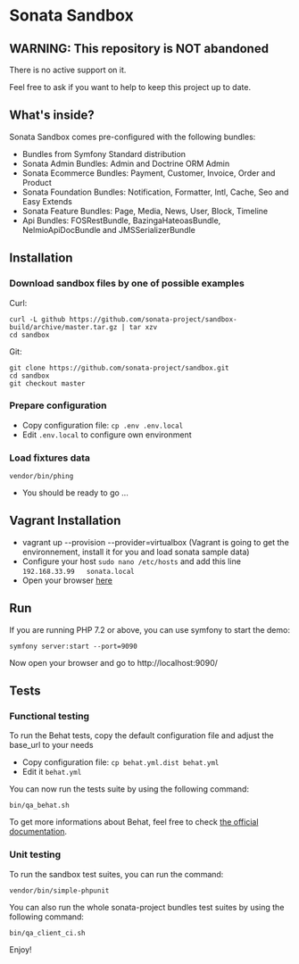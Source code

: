 # Sonata Sandbox

## WARNING: This repository is NOT abandoned

There is no active support on it.

Feel free to ask if you want to help to keep this project up to date.

## What's inside?

Sonata Sandbox comes pre-configured with the following bundles:

* Bundles from Symfony Standard distribution
* Sonata Admin Bundles: Admin and Doctrine ORM Admin
* Sonata Ecommerce Bundles: Payment, Customer, Invoice, Order and Product
* Sonata Foundation Bundles: Notification, Formatter, Intl, Cache, Seo and Easy Extends
* Sonata Feature Bundles: Page, Media, News, User, Block, Timeline
* Api Bundles: FOSRestBundle, BazingaHateoasBundle, NelmioApiDocBundle and JMSSerializerBundle

## Installation

### Download sandbox files by one of possible examples

Curl:

    curl -L github https://github.com/sonata-project/sandbox-build/archive/master.tar.gz | tar xzv
    cd sandbox

Git:

    git clone https://github.com/sonata-project/sandbox.git
    cd sandbox
    git checkout master
    
### Prepare configuration

* Copy configuration file: ``cp .env .env.local``
* Edit ``.env.local`` to configure own environment

### Load fixtures data 

    vendor/bin/phing
    
* You should be ready to go ...

## Vagrant Installation

* vagrant up --provision --provider=virtualbox (Vagrant is going to get the environnement, install it for you and load sonata sample data)
* Configure your host ``sudo nano /etc/hosts`` and add this line ``192.168.33.99   sonata.local``
* Open your browser [here][link_sonata]


## Run

If you are running PHP 7.2 or above, you can use symfony to start the demo:

    symfony server:start --port=9090

Now open your browser and go to http://localhost:9090/

## Tests

### Functional testing

To run the Behat tests, copy the default configuration file and adjust the base_url to your needs

* Copy configuration file: ``cp behat.yml.dist behat.yml``
* Edit it ``behat.yml``

You can now run the tests suite by using the following command:

    bin/qa_behat.sh

To get more informations about Behat, feel free to check [the official documentation][link_behat].


### Unit testing

To run the sandbox test suites, you can run the command:

    vendor/bin/simple-phpunit
    
You can also run the whole sonata-project bundles test suites by using the following command:

    bin/qa_client_ci.sh

Enjoy!

[link_behat]: http://docs.behat.org "the official Behat documentation"
[link_vagrant]: http://www.vagrantup.com/downloads.html "Download Vagrant"
[link_virtualbox]: https://www.virtualbox.org/wiki/Downloads "Download VirtualBox"
[link_sonata]: http://sonata.local "Sonata"
